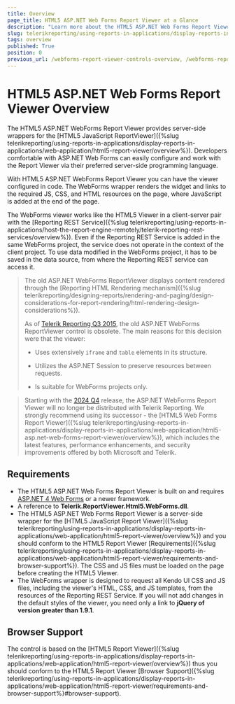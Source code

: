 ```yaml
---
title: Overview
page_title: HTML5 ASP.NET Web Forms Report Viewer at a Glance
description: "Learn more about the HTML5 ASP.NET Web Forms Report Viewer, how it works, what are its requirements, and browser support."
slug: telerikreporting/using-reports-in-applications/display-reports-in-applications/web-application/html5-asp.net-web-forms-report-viewer/overview
tags: overview
published: True
position: 0
previous_url: /webforms-report-viewer-controls-overview, /webforms-report-viewer-controls-system-requirements, /embedding-reports/display-reports-in-applications/web-application/html5-asp.net-web-forms-report-viewer/
---
```


# HTML5 ASP.NET Web Forms Report Viewer Overview

The HTML5 ASP.NET WebForms Report Viewer provides server-side wrappers for the [HTML5 JavaScript ReportViewer]({%slug telerikreporting/using-reports-in-applications/display-reports-in-applications/web-application/html5-report-viewer/overview%}). Developers comfortable with ASP.NET Web Forms can easily configure and work with the Report Viewer via their preferred server-side programming language.

With HTML5 ASP.NET WebForms Report Viewer you can have the viewer configured in code. The WebForms wrapper renders the widget and links to the required JS, CSS, and HTML resources on the page, where JavaScript is added at the end of the page.

The WebForms viewer works like the HTML5 Viewer in a client-server pair with the [Reporting REST Service]({%slug telerikreporting/using-reports-in-applications/host-the-report-engine-remotely/telerik-reporting-rest-services/overview%}). Even if the Reporting REST Service is added in the same WebForms project, the service does not operate in the context of the client project. To use data modified in the WebForms project, it has to be saved in the data source, from where the Reporting REST service can access it.

> The old ASP.NET WebForms ReportViewer displays content rendered through the [Reporting HTML Rendering mechanism]({%slug telerikreporting/designing-reports/rendering-and-paging/design-considerations-for-report-rendering/html-rendering-design-considerations%}).
>
> As of [Telerik Reporting Q3 2015](https://www.telerik.com/support/whats-new/reporting/release-history/telerik-reporting-q3-2015-(version-9-2-15-930)), the old ASP.NET WebForms ReportViewer control is obsolete. The main reasons for this decision were that the viewer:
>
>	* Uses extensively `iframe` and `table` elements in its structure.
>
>	* Utilizes the ASP.NET Session to preserve resources between requests.
>
>	* Is suitable for WebForms projects only.

> Starting with the [2024 Q4](https://www.telerik.com/support/whats-new/reporting/release-history/progress-telerik-reporting-2024-q4-18-3-24-1112) release, the ASP.NET WebForms Report Viewer will no longer be distributed with Telerik Reporting. We strongly recommend using its successor - the [HTML5 Web Forms Report Viewer]({%slug telerikreporting/using-reports-in-applications/display-reports-in-applications/web-application/html5-asp.net-web-forms-report-viewer/overview%}), which includes the latest features, performance enhancements, and security improvements offered by both Microsoft and Telerik.

## Requirements

* The HTML5 ASP.NET Web Forms Report Viewer is built on and requires [ASP.NET 4 Web Forms](https://learn.microsoft.com/en-us/aspnet/web-forms/) or a newer framework.
* A reference to __Telerik.ReportViewer.Html5.WebForms.dll__.
* The HTML5 ASP.NET Web Forms Report Viewer is a server-side wrapper for the [HTML5 JavaScript Report Viewer]({%slug telerikreporting/using-reports-in-applications/display-reports-in-applications/web-application/html5-report-viewer/overview%}) and you should conform to the HTML5 Report Viewer [Requirements]({%slug telerikreporting/using-reports-in-applications/display-reports-in-applications/web-application/html5-report-viewer/requirements-and-browser-support%}). The CSS and JS files must be loaded on the page before creating the HTML5 Viewer.
* The WebForms wrapper is designed to request all Kendo UI CSS and JS files, including the viewer's HTML, CSS, and JS templates, from the resources of the Reporting REST Service. If you will not add changes in the default styles of the viewer, you need only a link to __jQuery of version greater than 1.9.1__.

## Browser Support

The control is based on the [HTML5 Report Viewer]({%slug telerikreporting/using-reports-in-applications/display-reports-in-applications/web-application/html5-report-viewer/overview%}) thus you should conform to the HTML5 Report Viewer [Browser Support]({%slug telerikreporting/using-reports-in-applications/display-reports-in-applications/web-application/html5-report-viewer/requirements-and-browser-support%}#browser-support).
